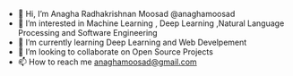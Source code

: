 - 👋 Hi, I’m Anagha Radhakrishnan Moosad @anaghamoosad
- 👀 I’m interested in Machine Learning , Deep Learning ,Natural Language Processing  and Software Engineering 
- 🌱 I’m currently learning  Deep Learning and Web Develpement
- 💞️ I’m looking to collaborate on Open Source Projects
- 📫 How to reach me anaghamoosad@gmail.com

<!---
anaghamoosad/anaghamoosad is a ✨ special ✨ repository because its `README.md` (this file) appears on your GitHub profile.
You can click the Preview link to take a look at your changes.
--->
